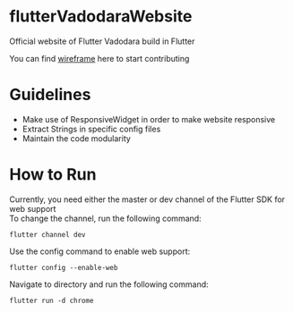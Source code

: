 # flutterVadodaraWebsite
Official website of Flutter Vadodara build in Flutter

You can find [wireframe](https://www.figma.com/file/IolMMmM7dzMGHjOXzrxMIY4w/Website?node-id=0%3A1) here to start contributing

# Guidelines
- Make use of ResponsiveWidget in order to make website responsive
- Extract Strings in specific config files
- Maintain the code modularity

# How to Run
Currently, you need either the master or dev channel of the Flutter SDK for web support<br>
To change the channel, run the following command:
```
flutter channel dev
```
Use the config command to enable web support:
```
flutter config --enable-web
```
Navigate to directory and run the following command:
```
flutter run -d chrome
```
